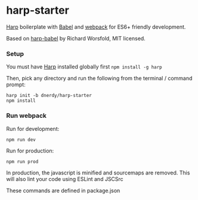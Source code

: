 [Harp]:http://harpjs.com/
[Babel]:http://babeljs.io
[webpack]:https://webpack.github.io/
[harp-babel]:https://github.com/glued/harp-babel

# harp-starter

[Harp] boilerplate with [Babel] and [webpack] for ES6+ friendly development.

Based on [harp-babel] by Richard Worsfold, MIT licensed.

### Setup

You must have [Harp] installed globally first `npm install -g harp`

Then, pick any directory and run the following from the terminal / command prompt:

    harp init -b dnerdy/harp-starter
    npm install

### Run webpack

Run for development:

	npm run dev

Run for production:

	npm run prod

In production, the javascript is minified and sourcemaps are removed.
This will also lint your code using ESLint and JSCSrc

These commands are defined in package.json
